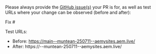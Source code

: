 Please always provide the [GitHub issue(s)](../issues) your PR is for, as well as test URLs where your change can be observed (before and after):

Fix #<gh-issue-id>

Test URLs:
- Before: https://main--muntean-250711--aemysites.aem.live/
- After: https://<branch>--muntean-250711--aemysites.aem.live/

